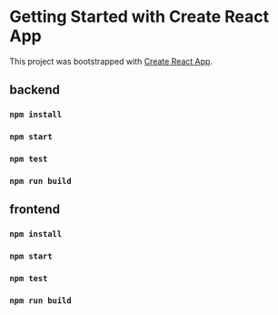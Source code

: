 # Getting Started with Create React App
This project was bootstrapped with [Create React App](https://github.com/facebook/create-react-app).

## backend
### `npm install`
### `npm start`
### `npm test`
### `npm run build`

## frontend
### `npm install`
### `npm start`
### `npm test`
### `npm run build`